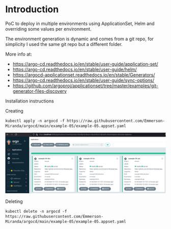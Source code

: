 # Introduction
PoC to deploy in multiple environments using ApplicationSet, Helm and overriding some values per environment.

The environment generation is dynamic and comes from a git repo, for simplicity I used the same git repo but a different folder.

More info at: 
- https://argo-cd.readthedocs.io/en/stable/user-guide/application-set/
- https://argo-cd.readthedocs.io/en/stable/user-guide/helm/
- https://argocd-applicationset.readthedocs.io/en/stable/Generators/
- https://argo-cd.readthedocs.io/en/stable/user-guide/sync-options/
- https://github.com/argoproj/applicationset/tree/master/examples/git-generator-files-discovery


Installation instructions

Creating

```
kubectl apply -n argocd -f https://raw.githubusercontent.com/Emmerson-Miranda/argocd/main/example-05/example-05.appset.yaml
```
![3 environments](../example-04/example-04.png)

Deleting

```
kubectl delete -n argocd -f https://raw.githubusercontent.com/Emmerson-Miranda/argocd/main/example-05/example-05.appset.yaml
```